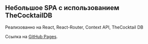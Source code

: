 ## Небольшое SPA с использованием TheCocktailDB 

Реализованно на React, React-Router, Context API, TheCocktail DB

Ссылка на  [GitHub Pages](https://klijin.github.io/CocktailsDB_React_SPA/).


